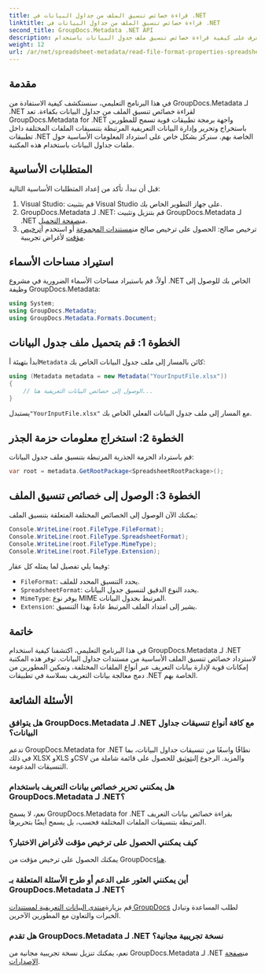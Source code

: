 ```yaml
---
title: قراءة خصائص تنسيق الملف من جداول البيانات في .NET
linktitle: قراءة خصائص تنسيق الملف من جداول البيانات في .NET
second_title: GroupDocs.Metadata .NET API
description: تعرف على كيفية قراءة خصائص تنسيق ملف جدول البيانات باستخدام GroupDocs.Metadata لـ .NET. يمكنك الوصول إلى تنسيق الملف ونوع MIME والمزيد من خلال استدعاءات API البسيطة.
weight: 12
url: /ar/net/spreadsheet-metadata/read-file-format-properties-spreadsheets/
---
```

## مقدمة
في هذا البرنامج التعليمي، سنستكشف كيفية الاستفادة من GroupDocs.Metadata لـ .NET لقراءة خصائص تنسيق الملف من جداول البيانات بكفاءة. تعد GroupDocs.Metadata for .NET واجهة برمجة تطبيقات قوية تسمح للمطورين باستخراج وتحرير وإدارة البيانات التعريفية المرتبطة بتنسيقات الملفات المختلفة داخل تطبيقات .NET الخاصة بهم. سنركز بشكل خاص على استرداد المعلومات الأساسية حول ملفات جداول البيانات باستخدام هذه المكتبة.
## المتطلبات الأساسية
قبل أن نبدأ، تأكد من إعداد المتطلبات الأساسية التالية:
1. Visual Studio: قم بتثبيت Visual Studio على جهاز التطوير الخاص بك.
2.  GroupDocs.Metadata لـ .NET: قم بتنزيل وتثبيت GroupDocs.Metadata لـ .NET من[صفحة التحميل](https://releases.groupdocs.com/metadata/net/).
3.  ترخيص صالح: الحصول على ترخيص صالح من[مستندات المجموعة](https://purchase.groupdocs.com/buy) أو استخدم أ[ترخيص مؤقت](https://purchase.groupdocs.com/temporary-license/) لأغراض تجريبية.

## استيراد مساحات الأسماء
أولاً، قم باستيراد مساحات الأسماء الضرورية في مشروع .NET الخاص بك للوصول إلى وظيفة GroupDocs.Metadata:
```csharp
using System;
using GroupDocs.Metadata;
using GroupDocs.Metadata.Formats.Document;
```
## الخطوة 1: قم بتحميل ملف جدول البيانات
 ابدأ بتهيئة أ`Metadata` كائن بالمسار إلى ملف جدول البيانات الخاص بك:
```csharp
using (Metadata metadata = new Metadata("YourInputFile.xlsx"))
{
    // الوصول إلى خصائص البيانات التعريفية هنا...
}
```
 يستبدل`"YourInputFile.xlsx"` مع المسار إلى ملف جدول البيانات الفعلي الخاص بك.
## الخطوة 2: استخراج معلومات حزمة الجذر
قم باسترداد الحزمة الجذرية المرتبطة بتنسيق ملف جدول البيانات:
```csharp
var root = metadata.GetRootPackage<SpreadsheetRootPackage>();
```
## الخطوة 3: الوصول إلى خصائص تنسيق الملف
يمكنك الآن الوصول إلى الخصائص المختلفة المتعلقة بتنسيق الملف:
```csharp
Console.WriteLine(root.FileType.FileFormat);
Console.WriteLine(root.FileType.SpreadsheetFormat);
Console.WriteLine(root.FileType.MimeType);
Console.WriteLine(root.FileType.Extension);
```
وفيما يلي تفصيل لما يمثله كل عقار:
- `FileFormat`: يحدد التنسيق المحدد للملف.
- `SpreadsheetFormat`: يحدد النوع الدقيق لتنسيق جدول البيانات.
- `MimeType`: يوفر نوع MIME المرتبط بجدول البيانات.
- `Extension`: يشير إلى امتداد الملف المرتبط عادةً بهذا التنسيق.

## خاتمة
في هذا البرنامج التعليمي، اكتشفنا كيفية استخدام GroupDocs.Metadata لـ .NET لاسترداد خصائص تنسيق الملف الأساسية من مستندات جداول البيانات. توفر هذه المكتبة إمكانات قوية لإدارة بيانات التعريف عبر أنواع الملفات المختلفة، وتمكين المطورين من دمج معالجة بيانات التعريف بسلاسة في تطبيقات .NET الخاصة بهم.

## الأسئلة الشائعة
### هل يتوافق GroupDocs.Metadata لـ .NET مع كافة أنواع تنسيقات جداول البيانات؟
 تدعم GroupDocs.Metadata for .NET نطاقًا واسعًا من تنسيقات جداول البيانات، بما في ذلك XLSX وXLS وCSV والمزيد. الرجوع إلى[توثيق](https://tutorials.groupdocs.com/metadata/net/) للحصول على قائمة شاملة من التنسيقات المدعومة.
### هل يمكنني تحرير خصائص بيانات التعريف باستخدام GroupDocs.Metadata لـ .NET؟
نعم، لا يسمح GroupDocs.Metadata for .NET بقراءة خصائص بيانات التعريف المرتبطة بتنسيقات الملفات المختلفة فحسب، بل يسمح أيضًا بتحريرها.
### كيف يمكنني الحصول على ترخيص مؤقت لأغراض الاختبار؟
 يمكنك الحصول على ترخيص مؤقت من GroupDocs[هنا](https://purchase.groupdocs.com/temporary-license/).
### أين يمكنني العثور على الدعم أو طرح الأسئلة المتعلقة بـ GroupDocs.Metadata لـ .NET؟
 قم بزيارة[منتدى البيانات التعريفية لمستندات GroupDocs](https://forum.groupdocs.com/c/metadata/14) لطلب المساعدة وتبادل الخبرات والتعاون مع المطورين الآخرين.
### هل تقدم GroupDocs.Metadata لـ .NET نسخة تجريبية مجانية؟
 نعم، يمكنك تنزيل نسخة تجريبية مجانية من GroupDocs.Metadata لـ .NET من[صفحة الإصدارات](https://releases.groupdocs.com/).